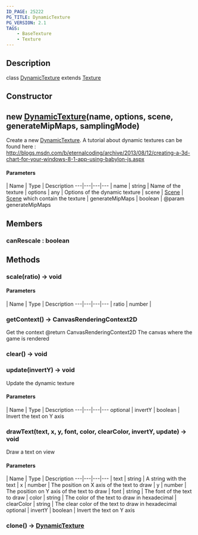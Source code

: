 ```yaml
---
ID_PAGE: 25222
PG_TITLE: DynamicTexture
PG_VERSION: 2.1
TAGS:
    - BaseTexture
    - Texture
---
```

## Description

class [DynamicTexture](/classes/2.3/DynamicTexture) extends [Texture](/classes/2.3/Texture)



## Constructor

## new [DynamicTexture](/classes/2.3/DynamicTexture)(name, options, scene, generateMipMaps, samplingMode)

Create a new [DynamicTexture](/classes/2.3/DynamicTexture).
A tutorial about dynamic textures can be found here : http://blogs.msdn.com/b/eternalcoding/archive/2013/08/12/creating-a-3d-chart-for-your-windows-8-1-app-using-babylon-js.aspx

#### Parameters
 | Name | Type | Description
---|---|---|---
 | name | string |   Name of the texture
 | options | any |   Options of the dynamic texture
 | scene | [Scene](/classes/2.3/Scene) |   [Scene](/classes/2.3/Scene) which contain the texture
 | generateMipMaps | boolean |   @param generateMipMaps
## Members

### canRescale : boolean



## Methods

### scale(ratio) &rarr; void



#### Parameters
 | Name | Type | Description
---|---|---|---
 | ratio | number |   

### getContext() &rarr; CanvasRenderingContext2D

Get the context
@return CanvasRenderingContext2D The canvas where the game is rendered
### clear() &rarr; void


### update(invertY) &rarr; void

Update the dynamic texture

#### Parameters
 | Name | Type | Description
---|---|---|---
optional | invertY | boolean |   Invert the text on Y axis

### drawText(text, x, y, font, color, clearColor, invertY, update) &rarr; void

Draw a text on view

#### Parameters
 | Name | Type | Description
---|---|---|---
 | text | string |   A string with the text
 | x | number |   The position on X axis of the text to draw
 | y | number |   The position on Y axis of the text to draw
 | font | string |   The font of the text to draw
 | color | string |   The color of the text to draw in hexadecimal
 | clearColor | string |   The clear color of the text to draw in hexadecimal
optional | invertY | boolean |   Invert the text on Y axis
### clone() &rarr; [DynamicTexture](/classes/2.3/DynamicTexture)


